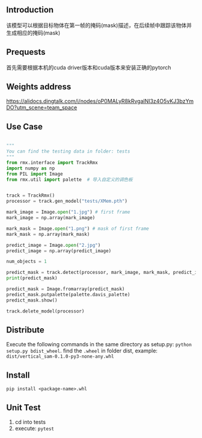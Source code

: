 ## Introduction
该模型可以根据目标物体在第一帧的掩码(mask)描述，在后续帧中跟踪该物体并生成相应的掩码(mask)

## Prequests
首先需要根据本机的cuda driver版本和cuda版本来安装正确的pytorch

## Weights address
https://alidocs.dingtalk.com/i/nodes/oP0MALyR8kRvgalNI3z4O5vKJ3bzYmDO?utm_scene=team_space

## Use Case
```python

"""
You can find the testing data in folder: tests
"""
from rmx.interface import TrackRmx
import numpy as np
from PIL import Image
from rmx.util import palette  # 导入自定义的调色板


track = TrackRmx()
processor = track.gen_model("tests/XMem.pth")

mark_image = Image.open("1.jpg") # first frame
mark_image = np.array(mark_image)

mark_mask = Image.open("1.png") # mask of first frame
mark_mask = np.array(mark_mask)

predict_image = Image.open("2.jpg")
predict_image = np.array(predict_image)

num_objects = 1

predict_mask = track.detect(processor, mark_image, mark_mask, predict_image, num_objects)
print(predict_mask)

predict_mask = Image.fromarray(predict_mask)
predict_mask.putpalette(palette.davis_palette)
predict_mask.show()

track.delete_model(processor)

```

## Distribute
Execute the following commands in the same directory as setup.py: `python setup.py bdist_wheel`.
find the `.wheel` in folder dist, example: `dist/vertical_sam-0.1.0-py3-none-any.whl`

## Install
`pip install <package-name>.whl`

## Unit Test
1. cd into tests 
2. execute: `pytest` 